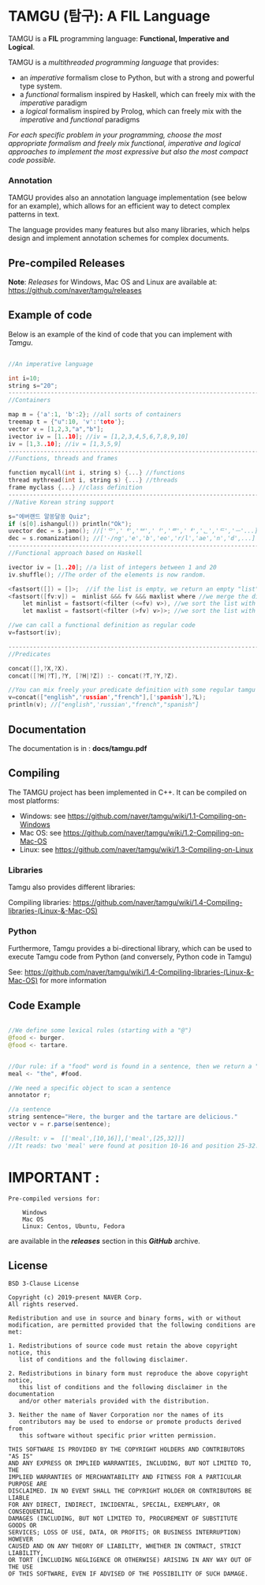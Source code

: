 # TAMGU (탐구): A FIL Language

TAMGU is a __FIL__ programming language: __Functional, Imperative and Logical__. 

TAMGU is a _multithreaded programming language_ that provides: 

* an _imperative_ formalism close to Python, but with a strong and powerful type system. 
* a _functional_ formalism inspired by Haskell, which can freely mix with the _imperative_ paradigm
* a _logical_ formalism inspired by Prolog, which can freely mix with the _imperative_ and _functional_ paradigms

_For each specific problem in your programming, choose the most appropriate formalism and freely mix functional, imperative and logical approaches to implement the most expressive but also the most compact code possible._

### Annotation
TAMGU provides also an annotation language implementation (see below for an example), which allows for an efficient way to detect complex patterns in text. 

The language provides many features but also many libraries, which helps design and implement annotation schemes for complex documents.

## Pre-compiled Releases
__Note__: _Releases_ for Windows, Mac OS and Linux are available at: https://github.com/naver/tamgu/releases

## Example of code

Below is an example of the kind of code that you can implement with _Tamgu_.

```C++

//An imperative language

int i=10;
string s="20";
------------------------------------------------------------------------------------
//Containers

map m = {'a':1, 'b':2}; //all sorts of containers
treemap t = {"u":10, 'v':'toto'};
vector v = [1,2,3,"a","b"];
ivector iv = [1..10]; //iv = [1,2,3,4,5,6,7,8,9,10]
iv = [1,3..10]; //iv = [1,3,5,9]
------------------------------------------------------------------------------------
//Functions, threads and frames

function mycall(int i, string s) {...} //functions
thread mythread(int i, string s) {...} //threads
frame myclass {...} //class definition
------------------------------------------------------------------------------------
//Native Korean string support

s="에버랜드 알쏭달쏭 Quiz";
if (s[0].ishangul()) println("Ok");
uvector dec = s.jamo(); //['ᄋ','ᅦ','ᄇ','ᅥ','ᄅ','ᅢ','ᆫ','ᄃ','ᅳ'...]
dec = s.romanization(); //['-/ng','e','b','eo','r/l','ae','n','d',...]
------------------------------------------------------------------------------------
//Functional approach based on Haskell

ivector iv = [1..20]; //a list of integers between 1 and 20
iv.shuffle(); //The order of the elements is now random.

<fastsort([]) = []>;  //if the list is empty, we return an empty "list"
<fastsort([fv:v]) =  minlist &&& fv &&& maxlist where //we merge the different list...
    let minlist = fastsort(<filter (<=fv) v>), //we sort the list with elements smaller than fv
    let maxlist = fastsort(<filter (>fv) v>)>; //we sort the list with elements larger than fv

//we can call a functional definition as regular code
v=fastsort(iv); 

------------------------------------------------------------------------------------
//Predicates

concat([],?X,?X).
concat([?H|?T],?Y, [?H|?Z]) :- concat(?T,?Y,?Z).

//You can mix freely your predicate definition with some regular tamgu code
v=concat(["english",'russian',"french"],['spanish'],?L);
println(v); //["english",'russian',"french","spanish"]

```


## Documentation
The documentation is in : **docs/tamgu.pdf**

## Compiling

The TAMGU project has been implemented in C++. It can be compiled on most platforms:

* Windows: see https://github.com/naver/tamgu/wiki/1.1-Compiling-on-Windows
* Mac OS: see https://github.com/naver/tamgu/wiki/1.2-Compiling-on-Mac-OS
* Linux: see https://github.com/naver/tamgu/wiki/1.3-Compiling-on-Linux

### Libraries
Tamgu also provides different libraries:

Compiling libraries: https://github.com/naver/tamgu/wiki/1.4-Compiling-libraries-(Linux-&-Mac-OS)

### Python
Furthermore, Tamgu provides a bi-directional library, which can be used to execute Tamgu code from Python (and conversely, Python code in Tamgu)

See: https://github.com/naver/tamgu/wiki/1.4-Compiling-libraries-(Linux-&-Mac-OS) for more information

## Code Example 

```Java

//We define some lexical rules (starting with a "@")
@food <- burger.
@food <- tartare.


//Our rule: if a "food" word is found in a sentence, then we return a "meal" label 
meal <- "the", #food.

//We need a specific object to scan a sentence
annotator r;

//a sentence
string sentence="Here, the burger and the tartare are delicious."
vector v = r.parse(sentence); 

//Result: v =  [['meal',[10,16]],['meal',[25,32]]]
//It reads: two 'meal' were found at position 10-16 and position 25-32...

```

# __IMPORTANT__ : 

```
Pre-compiled versions for:

    Windows
    Mac OS
    Linux: Centos, Ubuntu, Fedora 

```
are available in the *__releases__* section in this *__GitHub__* archive.

## License

```
BSD 3-Clause License

Copyright (c) 2019-present NAVER Corp.
All rights reserved.

Redistribution and use in source and binary forms, with or without 
modification, are permitted provided that the following conditions are met:

1. Redistributions of source code must retain the above copyright notice, this 
   list of conditions and the following disclaimer.

2. Redistributions in binary form must reproduce the above copyright notice, 
   this list of conditions and the following disclaimer in the documentation 
   and/or other materials provided with the distribution.

3. Neither the name of Naver Corporation nor the names of its 
   contributors may be used to endorse or promote products derived from 
   this software without specific prior written permission.

THIS SOFTWARE IS PROVIDED BY THE COPYRIGHT HOLDERS AND CONTRIBUTORS "AS IS" 
AND ANY EXPRESS OR IMPLIED WARRANTIES, INCLUDING, BUT NOT LIMITED TO, THE 
IMPLIED WARRANTIES OF MERCHANTABILITY AND FITNESS FOR A PARTICULAR PURPOSE ARE 
DISCLAIMED. IN NO EVENT SHALL THE COPYRIGHT HOLDER OR CONTRIBUTORS BE LIABLE 
FOR ANY DIRECT, INDIRECT, INCIDENTAL, SPECIAL, EXEMPLARY, OR CONSEQUENTIAL 
DAMAGES (INCLUDING, BUT NOT LIMITED TO, PROCUREMENT OF SUBSTITUTE GOODS OR 
SERVICES; LOSS OF USE, DATA, OR PROFITS; OR BUSINESS INTERRUPTION) HOWEVER 
CAUSED AND ON ANY THEORY OF LIABILITY, WHETHER IN CONTRACT, STRICT LIABILITY, 
OR TORT (INCLUDING NEGLIGENCE OR OTHERWISE) ARISING IN ANY WAY OUT OF THE USE 
OF THIS SOFTWARE, EVEN IF ADVISED OF THE POSSIBILITY OF SUCH DAMAGE.
```

